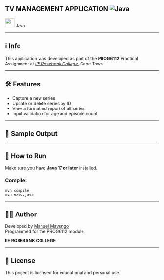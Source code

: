 ## TV MANAGEMENT APPLICATION ![Java](https://img.shields.io/badge/Built%20With-Java-orange?logo=java&logoColor=white)


<img src="https://cdn.jsdelivr.net/gh/devicons/devicon/icons/java/java-original.svg" width="30"/> Java 

---

## ℹ️ Info
This application was developed as part of the **PROG6112** Practical Assignment at *[IIE Rosebank College](https://www.rosebankcollege.co.za/)*, Cape Town.

---

## 🛠 Features
- Capture a new series
- Update or delete series by ID
- View a formatted report of all series
- Input validation for age and episode count

---
## 📸 Sample Output

---

## 🧪 How to Run

Make sure you have **Java 17 or later** installed.

### Compile:
```
mvn compile
mvn exec:java
```
---
## 👨‍💻 Author 

Developed by [Manuel Mavungo](https://github.com/guiomav) <br/>
Programmed for the PROG6112 module. <br>

**IIE ROSEBANK COLLEGE**

---
## 📝 License

This project is licensed for educational and personal use.